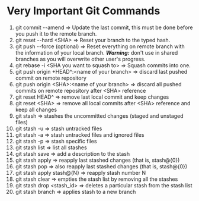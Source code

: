# Very Important Git Commands

1. git commit --amend => Update the last commit, this must be done before you push it to the remote branch.
2. git reset --hard \<SHA> => Reset your branch to the typed hash.
3. git push --force (optional) => Reset everything on remote branch with the information of your local branch. ***Warning:*** don't use in shared branches as you will overwrite other user's progress.
4. git rebase -i \<SHA you want to squash to> => Squash commits into one.
5. git push origin +HEAD^:\<name of your branch> => discard last pushed commit on remote repository
6. git push origin \<SHA>:\<name of your branch> => discard all pushed commits on remote repository after \<SHA> reference
7. git reset HEAD^ => remove last local commit and keep changes
8. git reset \<SHA> => remove all local commits after \<SHA> reference and keep all changes
9. git stash => stashes the uncommitted changes (staged and unstaged files)
10. git stash -u => stash untracked files
11. git stash -a => stash untracked files and ignored files
12. git stash -p => stash specific files
13. git stash list => list all stashes
14. git stash save <description> => add a description to the stash
15. git stash apply => reapply last stashed changes (that is, stash@{0})
16. git stash pop => also reapply last stashed changes (that is, stash@{0})
17. git stash apply stash@{N} => reapply stash number N
18. git stash clear => empties the stash list by removing all the stashes
19. git stash drop <stash_id> => deletes a particular stash from the stash list
20. git stash branch <name of your branch> => applies stash to a new branch
